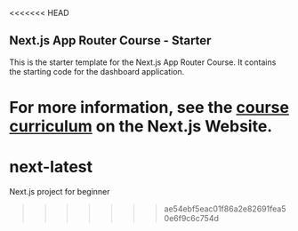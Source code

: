<<<<<<< HEAD
## Next.js App Router Course - Starter

This is the starter template for the Next.js App Router Course. It contains the starting code for the dashboard application.

For more information, see the [course curriculum](https://nextjs.org/learn) on the Next.js Website.
=======
# next-latest
Next.js project for beginner
>>>>>>> ae54ebf5eac01f86a2e82691fea50e6f9c6c754d
